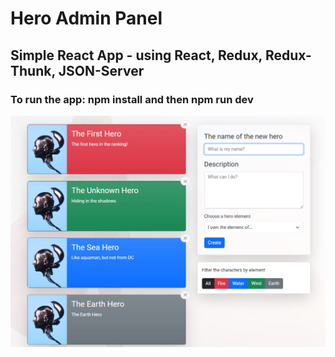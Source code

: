 # Hero Admin Panel

## Simple React App - using React, Redux, Redux-Thunk, JSON-Server

### To run the app: npm install and then npm run dev

![Hero Admin Panel](screenshot/hero-admin-panel.png 'Hero Admin Panel')
